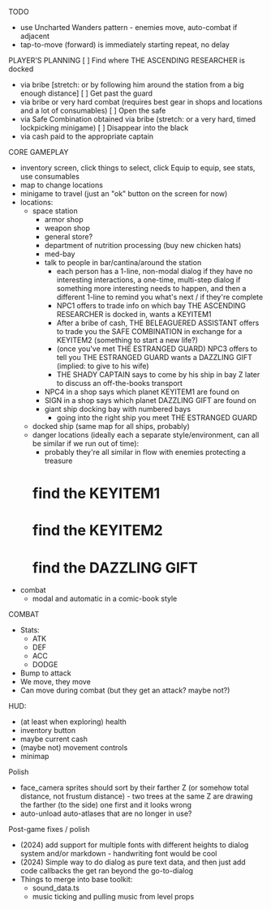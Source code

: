TODO
* use Uncharted Wanders pattern - enemies move, auto-combat if adjacent
* tap-to-move (forward) is immediately starting repeat, no delay

PLAYER'S PLANNING
[ ] Find where THE ASCENDING RESEARCHER is docked
  - via bribe [stretch: or by following him around the station from a big enough distance]
[ ] Get past the guard
  - via bribe or very hard combat (requires best gear in shops and locations and a lot of consumables)
[ ] Open the safe
  - via Safe Combination obtained via bribe (stretch: or a very hard, timed lockpicking minigame)
[ ] Disappear into the black
  - via cash paid to the appropriate captain

CORE GAMEPLAY
* inventory screen, click things to select, click Equip to equip, see stats, use consumables
* map to change locations
* minigame to travel (just an "ok" button on the screen for now)
* locations:
  * space station
    * armor shop
    * weapon shop
    * general store?
    * department of nutrition processing (buy new chicken hats)
    * med-bay
    * talk to people in bar/cantina/around the station
      * each person has a 1-line, non-modal dialog if they have no interesting interactions, a one-time, multi-step dialog if something more interesting needs to happen, and then a different 1-line to remind you what's next / if they're complete
      * NPC1 offers to trade info on which bay THE ASCENDING RESEARCHER is docked in, wants a KEYITEM1
      * After a bribe of cash, THE BELEAGUERED ASSISTANT offers to trade you the SAFE COMBINATION in exchange for a KEYITEM2 (something to start a new life?)
      * (once you've met THE ESTRANGED GUARD) NPC3 offers to tell you THE ESTRANGED GUARD wants a DAZZLING GIFT (implied: to give to his wife)
      * THE SHADY CAPTAIN says to come by his ship in bay Z later to discuss an off-the-books transport
    * NPC4 in a shop says which planet KEYITEM1 are found on
    * SIGN in a shop says which planet DAZZLING GIFT are found on
    * giant ship docking bay with numbered bays
      * going into the right ship you meet THE ESTRANGED GUARD
  * docked ship (same map for all ships, probably)
  * danger locations (ideally each a separate style/environment, can all be similar if we run out of time):
    * probably they're all similar in flow with enemies protecting a treasure
    # find the KEYITEM1
    # find the KEYITEM2
    # find the DAZZLING GIFT
* combat
  * modal and automatic in a comic-book style

COMBAT
* Stats:
  * ATK
  * DEF
  * ACC
  * DODGE
* Bump to attack
* We move, they move
* Can move during combat (but they get an attack? maybe not?)

HUD:
* (at least when exploring) health
* inventory button
* maybe current cash
* (maybe not) movement controls
* minimap


Polish
* face_camera sprites should sort by their farther Z (or somehow total distance, not frustum distance) - two trees at the same Z are drawing the farther (to the side) one first and it looks wrong
* auto-unload auto-atlases that are no longer in use?

Post-game fixes / polish
* (2024) add support for multiple fonts with different heights to dialog system and/or markdown - handwriting font would be cool
* (2024) Simple way to do dialog as pure text data, and then just add code callbacks the get ran beyond the go-to-dialog
* Things to merge into base toolkit:
  * sound_data.ts
  * music ticking and pulling music from level props
